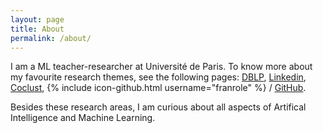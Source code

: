 ```yaml
---
layout: page
title: About
permalink: /about/
---
```


I am a ML teacher-researcher at Université de Paris.
To know more about my favourite research themes, see  the following pages: [DBLP](https://dblp.org/pid/47/3852.html), [Linkedin](https://www.linkedin.com/in/role-francois-295a4112/?originalSubdomain=fr), [Coclust](https://pypi.org/project/coclust/), {% include icon-github.html username="franrole" %} /
[GitHub](https://github.com/franrole).

Besides these research areas, I am curious about all aspects of Artifical Intelligence and Machine Learning.


